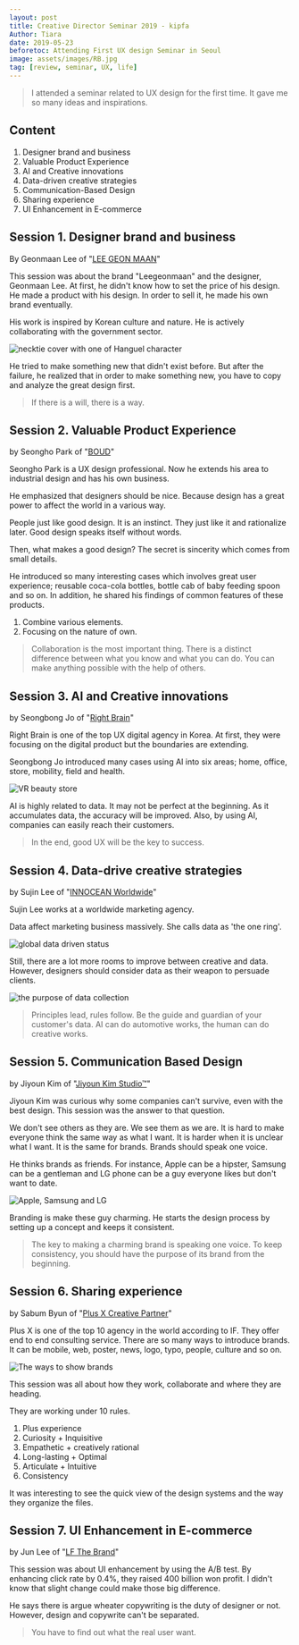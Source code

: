 ```yaml
---
layout: post
title: Creative Director Seminar 2019 - kipfa
Author: Tiara
date: 2019-05-23
beforetoc: Attending First UX design Seminar in Seoul
image: assets/images/RB.jpg
tag: [review, seminar, UX, life]
---
```


> I attended a seminar related to UX design for the first time. It gave me so many ideas and inspirations.

<!--more-->

## Content

1. Designer brand and business
2. Valuable Product Experience
3. AI and Creative innovations
4. Data-driven creative strategies
5. Communication-Based Design
6. Sharing experience
7. UI Enhancement in E-commerce

## Session 1. Designer brand and business

By Geonmaan Lee of "[LEE GEON MAAN](http://www.leegeonmaan.com/)"

This session was about the brand "Leegeonmaan" and the designer, Geonmaan Lee. At first, he didn't know how to set the price of his design. He made a product with his design. In order to sell it, he made his own brand eventually.

His work is inspired by Korean culture and nature. He is actively collaborating with the government sector.

![necktie cover with one of Hanguel character](/assets/images/igm.png)

He tried to make something new that didn't exist before. But after the failure, he realized that in order to make something new, you have to copy and analyze the great design first.

> If there is a will, there is a way.


## Session 2. Valuable Product Experience

by Seongho Park of "[BOUD](https://www.theboud.com/)"

Seongho Park is a UX design professional. Now he extends his area to industrial design and has his own business.

He emphasized that designers should be nice. Because design has a great power to affect the world in a various way.

People just like good design. It is an instinct. They just like it and rationalize later. Good design speaks itself without words.

Then, what makes a good design? The secret is sincerity which comes from small details.

He introduced so many interesting cases which involves great user experience; reusable coca-cola bottles, bottle cab of baby feeding spoon and so on. In addition, he shared his findings of common features of these products.  

1. Combine various elements.
2. Focusing on the nature of own.

> Collaboration is the most important thing. There is a distinct difference between what you know and what you can do. You can make anything possible with the help of others.

## Session 3. AI and Creative innovations

by Seongbong Jo of "[Right Brain](http://www.rightbrain.co.kr/)"

Right Brain is one of the top UX digital agency in Korea. At first, they were focusing on the digital product but the boundaries are extending.

Seongbong Jo introduced many cases using AI into six areas; home, office, store, mobility, field and health.

![VR beauty store](/assets/images/RB.JPG)

AI is highly related to data. It may not be perfect at the beginning. As it accumulates data, the accuracy will be improved. Also, by using AI, companies can easily reach their customers.

> In the end, good UX will be the key to success.

## Session 4. Data-drive creative strategies

by Sujin Lee of "[INNOCEAN Worldwide](http://www.innocean.com/ww-ko/)"

Sujin Lee works at a worldwide marketing agency.

Data affect marketing business massively. She calls data as 'the one ring'.

![global data driven status](/assets/images/global_data.JPG)

Still, there are a lot more rooms to improve between creative and data. However, designers should consider data as their weapon to persuade clients.

![the purpose of data collection](/assets/images/datadriven.JPG)

> Principles lead, rules follow. Be the guide and guardian of your customer's data. AI can do automotive works, the human can do creative works.

## Session 5. Communication Based Design

by Jiyoun Kim of "[Jiyoun Kim Studio™](http://www.jiyounkim.com/)"

Jiyoun Kim was curious why some companies can't survive, even with the best design. This session was the answer to that question.

We don't see others as they are. We see them as we are. It is hard to make everyone think the same way as what I want. It is harder when it is unclear what I want. It is the same for brands. Brands should speak one voice.

He thinks brands as friends. For instance, Apple can be a hipster, Samsung can be a gentleman and LG phone can be a guy everyone likes but don't want to date.

![Apple, Samsung and LG](/assets/images/manmanman.JPG)

Branding is make these guy charming. He starts the design process by setting up a concept and keeps it consistent.

> The key to making a charming brand is speaking one voice. To keep consistency, you should have the purpose of its brand from the beginning.

## Session 6. Sharing experience

by Sabum Byun of "[Plus X Creative Partner](http://www.plus-ex.com/)"

Plus X is one of the top 10 agency in the world according to IF. They offer end to end consulting service. There are so many ways to introduce brands. It can be mobile, web, poster, news, logo, typo, people, culture and so on.

![The ways to show brands](/assets/images/brandworks.JPG)

This session was all about how they work, collaborate and where they are heading.

They are working under 10 rules.

1. Plus experience
2. Curiosity + Inquisitive
3. Empathetic + creatively rational
4. Long-lasting + Optimal
5. Articulate + Intuitive
6. Consistency

It was interesting to see the quick view of the design systems and the way they organize the files.

## Session 7. UI Enhancement in E-commerce

by Jun Lee of "[LF The Brand](https://lfthebrand.com/)"

This session was about UI enhancement by using the A/B test. By enhancing click rate by 0.4%, they raised 400 billion won profit. I didn't know that slight change could make those big difference.

He says there is argue wheater copywriting is the duty of designer or not. However, design and copywrite can't be separated.

> You have to find out what the real user want.
